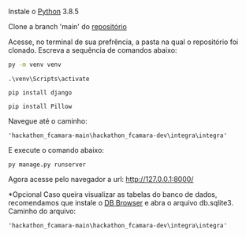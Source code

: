 Instale o [Python](https://www.python.org/downloads/release/python-385/) 3.8.5 

Clone a branch 'main' do [repositório](https://github.com/thaisminas/hackathon_fcamara/) 

Acesse, no terminal de sua prefrência, a pasta na qual o repositório foi clonado. Escreva a sequência de comandos abaixo: 
```bash 
py -m venv venv 
```
```
.\venv\Scripts\activate 
```
```
pip install django 
```
```
pip install Pillow 
``` 
Navegue até o caminho: 
``` 
'hackathon_fcamara-main\hackathon_fcamara-dev\integra\integra'
``` 
E execute o comando abaixo: 
``` 
py manage.py runserver
``` 
Agora acesse pelo navegador a url: http://127.0.0.1:8000/

*Opcional Caso queira visualizar as tabelas do banco de dados, recomendamos que instale o [DB Browser](https://sqlitebrowser.org/dl/) e abra o arquivo db.sqlite3. 
Caminho do arquivo:
``` 
'hackathon_fcamara-main\hackathon_fcamara-dev\integra\integra' 
``` 

